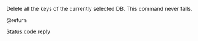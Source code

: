 

Delete all the keys of the currently selected DB. This command never fails.

@return

[Status code reply][1]



[1]: /p/redis/wiki/ReplyTypes
